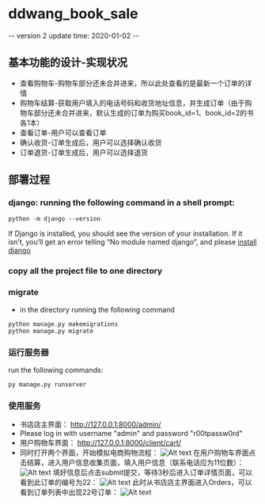 # ddwang_book_sale
-- version 2       update time: 2020-01-02 --
## 基本功能的设计-实现状况
* 查看购物车-购物车部分还未合并进来，所以此处查看的是最新一个订单的详情
* 购物车结算-获取用户填入的电话号码和收货地址信息，并生成订单（由于购物车部分还未合并进来，默认生成的订单为购买book_id=1、book_id=2的书各1本）
* 查看订单-用户可以查看订单
* 确认收货-订单生成后，用户可以选择确认收货
* 订单退货-订单生成后，用户可以选择退货
## 部署过程
### django: running the following command in a shell prompt:
```
python -m django --version
```
If Django is installed, you should see the version of your installation. If it isn’t, you’ll get an error telling “No module named django”, and please [install django](https://docs.djangoproject.com/en/3.0/intro/install/)
### copy all the project file to one directory
### migrate
* in the directory running the following command
```
python manage.py makemigrations
python manage.py migrate
```
### 运行服务器
run the following commands:
```
py manage.py runserver
```
### 使用服务
* 书店店主界面： http://127.0.0.1:8000/admin/
* Please log in with username "admin" and password "r00tpassw0rd"
* 用户购物车界面： http://127.0.0.1:8000/client/cart/
* 同时打开两个界面，开始模拟电商购物流程：
![Alt text](/img/pages.png)
在用户购物车界面点击结算，进入用户信息收集页面，填入用户信息（联系电话应为11位数）：
![Alt text](/img/info.png)
填好信息后点击submit提交，等待3秒后进入订单详情页面，可以看到此订单的编号为22：
![Alt text](/img/order.png)
此时从书店店主界面进入Orders，可以看到订单列表中出现22号订单：
![Alt text](/img/orderlist.png)

